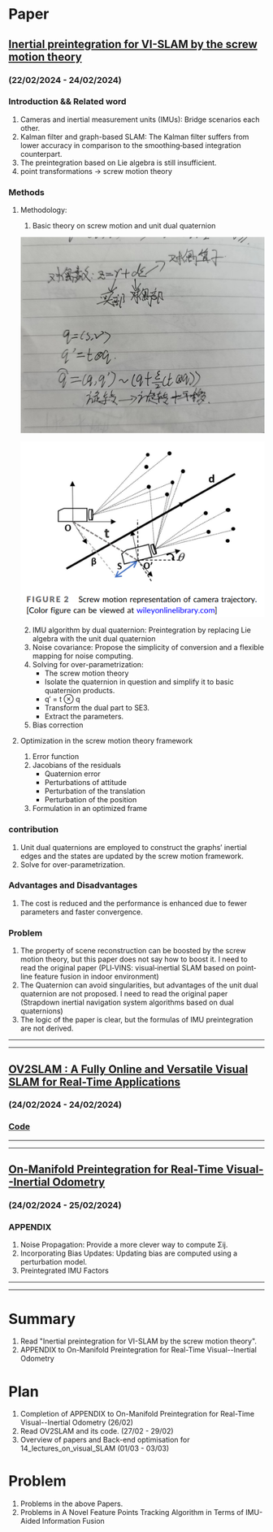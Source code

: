 # Paper
## [Inertial preintegration for VI-SLAM by the screw motion theory](https://www.researchgate.net/publication/371255536_Inertial_preintegration_for_VI-SLAM_by_the_screw_motion_theory)
### (22/02/2024 - 24/02/2024)
### Introduction && Related word
1. Cameras and inertial measurement units (IMUs): Bridge scenarios each other.
2. Kalman filter and graph-based SLAM: The Kalman filter suffers from lower accuracy in comparison to the smoothing‐based integration counterpart.
3. The preintegration based on Lie algebra is still insufficient.
4. point transformations → screw motion theory
### Methods
1. Methodology:
    1) Basic theory on screw motion and unit dual quaternion

    ![1.png对偶数](https://github.com/zhangx297/2024-Weakly-Report/blob/main/Pictures%20of%20papers/Inertial%20preintegration%20for%20VI-SLAM%20by%20the%20screw%20motion%20theory_2.jpg)

    ![2.png螺旋运动](https://github.com/zhangx297/2024-Weakly-Report/blob/main/Pictures%20of%20papers/Inertial%20preintegration%20for%20VI-SLAM%20by%20the%20screw%20motion%20theory_1.png)  

    2) IMU algorithm by dual quaternion: Preintegration by replacing Lie algebra with the unit dual quaternion
    3) Noise covariance: Propose the simplicity of conversion and a flexible mapping for noise computing.
    4) Solving for over-parametrization:
        * The screw motion theory
        * Isolate the quaternion in question and simplify it to basic quaternion products.
        * q′ = t ⊗ q
        * Transform the dual part to SE3.
        * Extract the parameters.
    5) Bias correction
2. Optimization in the screw motion theory framework
    1) Error function
    2) Jacobians of the residuals
        * Quaternion error
        * Perturbations of attitude
        * Perturbation of the translation
        * Perturbation of the position
    3) Formulation in an optimized frame
### contribution
1. Unit dual quaternions are employed to construct the graphs’ inertial edges and the states are updated by the screw motion framework.
2. Solve for over-parametrization.
### Advantages and Disadvantages
1. The cost is reduced and the performance is enhanced due to fewer parameters and faster convergence.
### Problem
1. The property of scene reconstruction can be boosted by the screw motion theory, but this paper does not say how to boost it. I need to read the original paper (PLI‐VINS: visual‐inertial SLAM based on point‐line feature fusion in indoor environment)
2. The Quaternion can avoid singularities, but advantages of the unit dual quaternion are not proposed. I need to read the original paper (Strapdown inertial navigation system algorithms based on dual
quaternions)
3. The logic of the paper is clear, but the formulas of IMU preintegration are not derived.

---------------------------------------------------------------------------------------------------------------------
---------------------------------------------------------------------------------------------------------------------

## [OV2SLAM : A Fully Online and Versatile Visual SLAM for Real-Time Applications](https://arxiv.org/abs/2102.04060)
### (24/02/2024 - 24/02/2024)
### [Code](https://github.com/zhangx297/OV2SLAM-A-Fully-Online-and-Versatile-Visual-SLAM-for-Real-Time-Applications)

---------------------------------------------------------------------------------------------------------------------
---------------------------------------------------------------------------------------------------------------------

## [On-Manifold Preintegration for Real-Time Visual--Inertial Odometry](https://ieeexplore.ieee.org/document/7557075)
### (24/02/2024 - 25/02/2024)
### APPENDIX
1. Noise Propagation: Provide a more clever way to compute Σij.
2. Incorporating Bias Updates: Updating bias are computed using a perturbation model.
3. Preintegrated IMU Factors

---------------------------------------------------------------------------------------------------------------------
---------------------------------------------------------------------------------------------------------------------

# Summary
1. Read "Inertial preintegration for VI-SLAM by the screw motion theory". 
2. APPENDIX to On-Manifold Preintegration for Real-Time Visual--Inertial Odometry

# Plan
1. Completion of APPENDIX to On-Manifold Preintegration for Real-Time Visual--Inertial Odometry (26/02)
2. Read OV2SLAM and its code. (27/02 - 29/02)
3. Overview of papers and Back-end optimisation for 14_lectures_on_visual_SLAM (01/03 - 03/03)

# Problem
1. Problems in the above Papers.
2. Problems in A Novel Feature Points Tracking Algorithm in Terms of IMU-Aided Information Fusion
